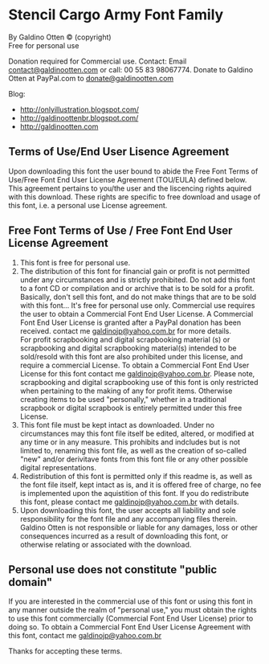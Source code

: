 # Stencil Cargo Army Font Family

By Galdino Otten © (copyright)  
Free for personal use

Donation required for Commercial use. Contact: Email contact@galdinootten.com or call: 00 55 83 98067774. Donate to Galdino Otten at PayPal.com to donate@galdinootten.com

Blog: 
* http://onlyillustration.blogspot.com/
* http://galdinoottenbr.blogspot.com/
* http://galdinootten.com

## Terms of Use/End User Lisence Agreement

Upon downloading this font the user bound to abide the Free Font Terms of Use/Free Font End User License Agreement (TOU/EULA) defined below. This agreement pertains to you/the user and the liscencing rights aquired with this download. These rights are specific to free download and usage of this font, i.e. a personal use License agreement.

## Free Font Terms of Use / Free Font End User License Agreement

1. This font is free for personal use.
2. The distribution of this font for financial gain or profit is not permitted under any circumstances and is strictly prohibited. Do not add this font to a font CD or compilation and or archive that is to be sold for a profit.   
Basically, don't sell this font, and do not make things that are to be sold with this font... It's free for personal use only. Commercial use requires the user to obtain a Commercial Font End User License. A Commercial Font End User License is granted after a PayPal donation has been received. contact me galdinojp@yahoo.com.br for more details.  
For profit scrapbooking and digital scrapbooking material (s) or scrapbooking and digital scrapbooking material(s) intended to be sold/resold with this font are also prohibited under this license, 
and require a commercial License. To obtain a Commercial Font End User License for this font contact me galdinojp@yahoo.com.br. Please note, scrapbooking and digital scrapbooking use of this font is only restricted when pertaining to the making of any for profit items. Otherwise creating items to be used "personally," whether in a traditional scrapbook or digital scrapbook is entirely permitted under this free License. 
3. This font file must be kept intact as downloaded. Under no circumstances may this font file itself be edited, altered, or modified at any time or in any measure. This prohibits and indcludes but is not limited to, renaming this font file, as well as the creation of so-called "new" and/or derivitave fonts from this font file or any other possible digital representations.
4. Redistribution of this font is permitted only if this readme is, as well as the font file itself, kept intact as is, and it is offered free of charge, no fee is implemented upon the aquistition of this font. If you do redistribute this font, please contact me galdinojp@yahoo.com.br with details. 
5. Upon downloading this font, the user accepts all liability and sole responsibility for the font file and any accompanying files therein. Galdino Otten is not responsible or liable for any damages, loss or other consequences incurred as a result of downloading this font, or otherwise relating or associated with the download. 

## Personal use does not constitute "public domain"

If you are interested in the commercial use of this font or using this font in any manner outside the realm of "personal use," you must obtain the rights to use this font commercially (Commercial Font End User License)  prior to doing so. To obtain a Commercial Font End User License Agreement with this font, contact me galdinojp@yahoo.com.br

Thanks for accepting these terms. 
